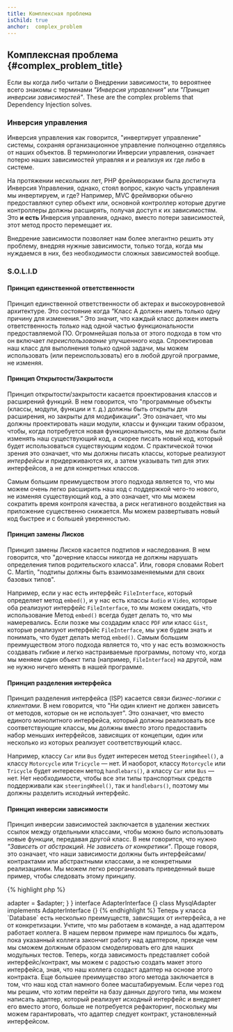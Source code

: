 ```yaml
---
title: Комплексная проблема
isChild: true
anchor:  complex_problem
---
```


## Комплексная проблема {#complex_problem_title}

Если вы когда либо читали о Внедрении зависимости, то вероятнее всего знакомы с терминами *"Инверсия управления"* или
*"Принцип инверсии зависимостей"*. These are the complex problems that Dependency Injection solves.

### Инверсия управления

Инверсия управления как говорится, "инвертирует управление" системы, сохраняя организационное управление полноценно
отделяясь от наших объектов. В терминологии Инверсии управления, означает потерю наших зависимостей управляя и
и реализуя их где либо в системе.

На протяжении нескольких лет, PHP фреймворками была достигнута Инверсия Управления, однако, стоял вопрос, какую часть управления
мы инвертируем, и где? Например, MVC фреймворки обычно предоставляют супер объект или, основной контроллер
которые другие контроллеры должны расширять, получая доступ к их зависимостям. Это **и есть** Инверсия управления, однако,
вместо потери зависимостей, этот метод просто перемещает их.

Внедрение зависимости позволяет нам более элегантно решить эту проблему, внедряя нужные зависимости,
только тогда, когда мы нуждаемся в них, без необходимости сложных зависимостей вообще.

### S.O.L.I.D

#### Принцип единственной ответственности

Принцип единственной ответственности об актерах и высокоуровневой архитектуре. Это состояние когда “Класс A должен иметь
только одну причину для изменения.” Это значит, что каждый класс должен иметь ответственность *только* над одной частью функциональности предоставляемой ПО. Огромнейшая польза от этого подхода в том что он включает *переиспользование*
улучшенного кода. Спроектировав наш класс для выполнения только одной задачи, мы можем использовать (или переиспользовать) его в любой другой программе, не изменяя.

#### Принцип Открытости/Закрытости

Принцип открытости/закрытости касается проектирования классов и расширений функций. В нем говорится, что "программные объекты (классы,
модули, функции и т. д.) должны быть открыты для расширения, но закрыты для модификации". Это означает, что мы должны проектировать
наши модули, классы и функции таким образом, чтобы, когда потребуется новая функциональность, мы не должны были изменять наш существующий
код, а скорее писать новый код, который будет использоваться существующим кодом. С практической точки зрения это означает, что мы должны
писать классы, которые реализуют *интерфейсы* и придерживаются их, а затем указывать тип для этих интерфейсов, а не для конкретных классов.

Самым большим преимуществом этого подхода является то, что мы можем очень легко расширить наш код с поддержкой чего-то нового, не изменяя
существующий код, а это означает, что мы можем сократить время контроля качества, а риск негативного воздействия на приложение существенно
снижается. Мы можем развертывать новый код быстрее и с большей уверенностью.

#### Принцип замены Лисков

Принцип замены Лисков касается подтипов и наследования. В нем говорится, что "дочерние классы никогда не должны нарушать
определения типов родительского класса". Или, говоря словами Robert C. Martin, "подтипы должны быть взаимозаменяемыми для своих базовых
типов".

Например, если у нас есть интерфейс `FileInterface`, который определяет метод `embed()`, и у нас есть классы `Audio` и `Video`,
которые оба реализуют интерфейс `FileInterface`, то мы можем ожидать, что использование Метод `embed()` всегда будет делать
то, что мы намеревались. Если позже мы создадим класс `PDF` или класс `Gist`, которые реализуют интерфейс `FileInterface`,
мы уже будем знать и понимать, что будет делать метод `embed()`. Самым большим преимуществом этого подхода является то,
что у нас есть возможность создавать гибкие и легко настраиваемые программы, потому что, когда мы меняем один объект
типа (например, `FileInterface`) на другой, нам не нужно ничего менять в нашей программе.

#### Принцип разделения интерфейса

Принцип разделения интерфейса (ISP) касается связи *бизнес-логики с клиентами*. В нем говорится, что "Ни один клиент
не должен зависеть от методов, которые он не использует". Это означает, что вместо единого монолитного интерфейса,
который должны реализовать все соответствующие классы, мы должны вместо этого предоставить набор меньших интерфейсов,
зависящих от концепции, один или несколько из которых реализует соответствующий класс.

Например, классу `Car` или `Bus` будет интересен метод `SteeringWheel()`, а классу `Motorcycle` или `Tricycle` — нет.
И наоборот, классу `Motorcycle` или `Tricycle` будет интересен метод `handlebars()`, а классу `Car` или `Bus` — нет.
Нет необходимости, чтобы все эти типы транспортных средств поддерживали как `steeringWheel()`, так и `handlebars()`,
поэтому мы должны разделить исходный интерфейс.

#### Принцип инверсии зависимости

Принцип инверсии зависимостей заключается в удалении жестких ссылок между отдельными классами, чтобы можно было использовать новые функции,
передавая другой класс. В нем говорится, что нужно *"Зависеть от абстракций. Не зависеть от конкретики"*.
Проще говоря, это означает, что наши зависимости должны быть интерфейсами/контрактами или абстрактными классами,
а не конкретными реализациями. Мы можем легко реорганизовать приведенный выше пример, чтобы следовать этому принципу.

{% highlight php %}
<?php
namespace Database;

class Database
{
    protected $adapter;

    public function __construct(AdapterInterface $adapter)
    {
        $this->adapter = $adapter;
    }
}

interface AdapterInterface {}

class MysqlAdapter implements AdapterInterface {}
{% endhighlight %}

Теперь у класса `Database` есть несколько преимуществ, зависящих от интерфейса, а не от конкретизации.

Учтите, что мы работаем в команде, а над адаптером работает коллега. В нашем первом примере нам
пришлось бы ждать, пока указанный коллега закончит работу над адаптером, прежде чем мы сможем должным образом смоделировать
его для наших модульных тестов. Теперь, когда зависимость представляет собой интерфейс/контракт, мы можем с радостью
создать макет этого интерфейса, зная, что наш коллега создаст адаптер на основе этого контракта.

Еще большее преимущество этого метода заключается в том, что наш код стал намного более масштабируемым. Если через год мы решим,
что хотим перейти на базу данных другого типа, мы можем написать адаптер, который реализует исходный интерфейс
и внедряет его вместо этого, больше не потребуется рефакторинг, поскольку мы можем гарантировать, что адаптер следует контракт,
установленный интерфейсом.
